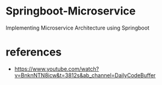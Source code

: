 # Springboot-Microservice
Implementing Microservice Architecture using Springboot



# references

- https://www.youtube.com/watch?v=BnknNTN8icw&t=3812s&ab_channel=DailyCodeBuffer